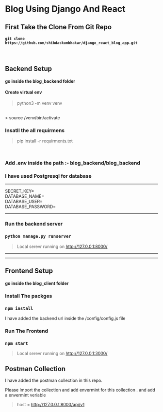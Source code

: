 # Blog Using Django And React

## First Take the Clone From Git Repo

#### `git clone https://github.com/shibdaskumbhakar/django_react_blog_app.git`

<br/>

## Backend Setup

#### go inside the blog_backend folder
#### Create virtual env



> python3 -m venv venv
</br>
> source /venv/bin/activate
</br>

### Insatll the all requirmens
> pip install -r requirments.txt
</br>

### Add .env inside the path :- blog_backend/blog_backend

### I have used Postgresql for database
***
SECRET_KEY=
</br>
DATABASE_NAME=
</br>
DATABASE_USER=
</br>
DATABASE_PASSWORD=
***

### Run the backend server

### `python manage.py runserver`

> Local serevr running on http://127.0.0.1:8000/


*****
*****

## Frontend Setup
#### go inside the blog_client folder

### Install The packges
### `npm install`

I have added the backend url inside the /config/config.js file


### Run The Frontend
### `npm start`

> Local serevr running on http://127.0.0.1:3000/


## Postman Collection
I have added the postman collection in this repo.

Please Import the collection and add envermint for this collection . and add a envermint veriable

> host = http://127.0.0.1:8000/api/v1


